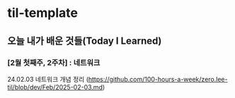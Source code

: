 # til-template

## 오늘 내가 배운 것들(Today I Learned)

### [2월 첫째주, 2주차] : 네트워크

24.02.03 네트워크 개념 정리 (https://github.com/100-hours-a-week/zero.lee-til/blob/dev/Feb/2025-02-03.md)

